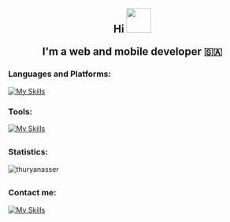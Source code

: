  <h2 align="center"> Hi
 <img src="https://media.giphy.com/media/mGcNjsfWAjY5AEZNw6/giphy.gif" width="50"> 
<p align="center">I'm a web and mobile developer 🇸🇦</p>
</h2> 


<h3 align="left">Languages and Platforms:</h3>

[![My Skills](https://skillicons.dev/icons?i=js,html,css,bootstrap,laravel,dart,flutter,java,php,nest,react,py,materialui,ts)](https://skillicons.dev)

<h3 align="left">Tools:</h3>

[![My Skills](https://skillicons.dev/icons?i=androidstudio,vscode,figma,firebase,eclipse,mysql,selenium)](https://skillicons.dev)


##
<h3 align="left">Statistics:</h3>

<p><img src="https://github-readme-stats.vercel.app/api/top-langs?username=thuryanasser&show_icons=true&locale=en&layout=compact" alt="thuryanasser" /></p>

##
<h3 align="left">Contact me:</h3>

[![My Skills](https://skillicons.dev/icons?i=linkedin)](https://sa.linkedin.com/in/thurya-alwehaib/en)


<!--
**ThuryaNasser/ThuryaNasser** is a ✨ _special_ ✨ repository because its `README.md` (this file) appears on your GitHub profile.

Here are some ideas to get you started:

- 🔭 I’m currently working on ...
- 🌱 I’m currently learning ...
- 👯 I’m looking to collaborate on ...
- 🤔 I’m looking for help with ...
- 💬 Ask me about ...
- 📫 How to reach me: ...
- 😄 Pronouns: ...
- ⚡ Fun fact: ...
-->
